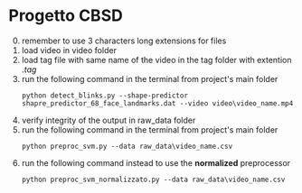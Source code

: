# Progetto CBSD
0. remember to use 3 characters long extensions for files
1. load video in video folder
2. load tag file with same name of the video in the tag folder with extention _.tag_
3. run the following command in the terminal from project's main folder
    ```
    python detect_blinks.py --shape-predictor shapre_predictor_68_face_landmarks.dat --video video\video_name.mp4
    ```
4. verify integrity of the output in raw_data folder
5. run the following command in the terminal from project's main folder
    ```
    python preproc_svm.py --data raw_data\video_name.csv
    ```
6. run the following command instead to use the __normalized__ preprocessor
    ```
    python preproc_svm_normalizzato.py --data raw_data\video_name.csv
    ```